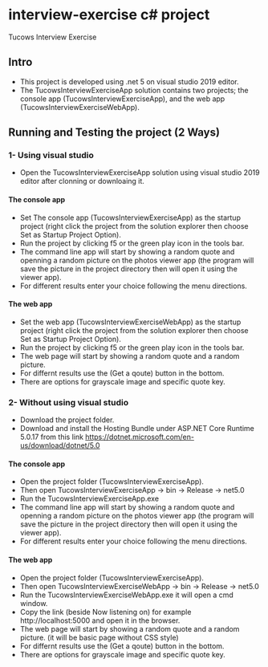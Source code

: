 # interview-exercise c# project
Tucows Interview Exercise


## Intro

- This project is developed using .net 5 on visual studio 2019 editor.
- The TucowsInterviewExerciseApp solution contains two projects; the console app (TucowsInterviewExerciseApp), and the web app (TucowsInterviewExerciseWebApp).

## Running and Testing the project (2 Ways)

### 1- Using visual studio
- Open the TucowsInterviewExerciseApp solution using visual studio 2019 editor after clonning or downloaing it.

#### The console app
- Set The console app (TucowsInterviewExerciseApp) as the startup project (right click the project from the solution explorer then choose Set as Startup Project Option).
- Run the project by clicking f5 or the green play icon in the tools bar.
- The command line app will start by showing a random quote and openning a random picture on the photos viewer app (the program will save the picture in the project directory then will open it using the viewer app).
- For different results enter your choice following the menu directions.

#### The web app
- Set the web app (TucowsInterviewExerciseWebApp) as the startup project (right click the project from the solution explorer then choose Set as Startup Project Option).
- Run the project by clicking f5 or the green play icon in the tools bar.
- The web page will start by showing a random quote and a random picture.
- For differnt results use the (Get a qoute) button in the bottom. 
- There are options for grayscale image and specific quote key.

### 2- Without using visual studio
- Download the project folder.
- Download and install the Hosting Bundle under ASP.NET Core Runtime 5.0.17 from this link https://dotnet.microsoft.com/en-us/download/dotnet/5.0

#### The console app
- Open the project folder (TucowsInterviewExerciseApp).
- Then open TucowsInterviewExerciseApp -> bin -> Release -> net5.0
- Run the TucowsInterviewExerciseApp.exe
- The command line app will start by showing a random quote and openning a random picture on the photos viewer app (the program will save the picture in the project directory then will open it using the viewer app).
- For different results enter your choice following the menu directions.

#### The web app
- Open the project folder (TucowsInterviewExerciseApp).
- Then open TucowsInterviewExerciseWebApp -> bin -> Release -> net5.0
- Run the TucowsInterviewExerciseWebApp.exe it will open a cmd window.
- Copy the link (beside Now listening on) for example http://localhost:5000 and open it in the browser.
- The web page will start by showing a random quote and a random picture. (it will be basic page without CSS style)
- For differnt results use the (Get a qoute) button in the bottom. 
- There are options for grayscale image and specific quote key.

